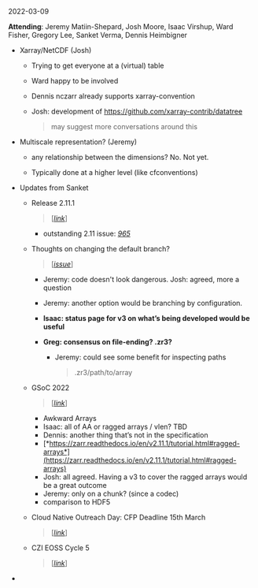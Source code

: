 <span id="anchor-1"></span>2022-03-09

**Attending**: Jeremy Matiin-Shepard, Josh Moore, Isaac Virshup, Ward
Fisher, Gregory Lee, Sanket Verma, Dennis Heimbigner

-   Xarray/NetCDF (Josh)

    -   Trying to get everyone at a (virtual) table

    -   Ward happy to be involved

    -   Dennis nczarr already supports xarray-convention

    -   Josh: development of https://github.com/xarray-contrib/datatree
        > may suggest more conversations around this

-   Multiscale representation? (Jeremy)

    -   any relationship between the dimensions? No. Not yet.

    -   Typically done at a higher level (like cfconventions)

-   Updates from Sanket

    -   Release 2.11.1
        > \[[*link*](https://zarr.readthedocs.io/en/stable/release.html#release-2-11-1)\]

        -   outstanding 2.11 issue:
            [*965*](https://github.com/zarr-developers/zarr-python/issues/965)

    -   Thoughts on changing the default branch?
        > \[[*issue*](https://github.com/zarr-developers/governance/issues/15)\]

        -   Jeremy: code doesn't look dangerous. Josh: agreed, more a
            question

        -   Jeremy: another option would be branching by configuration.

        -   **Isaac: status page for v3 on what’s being developed would
            be useful**

        -   **Greg: consensus on file-ending? .zr3?**

            -   Jeremy: could see some benefit for inspecting paths
                > .zr3/path/to/array

    -   GSoC 2022
        > \[[*link*](https://github.com/zarr-developers/gsoc/blob/main/2022/ideas-list.md)\]

        -   Awkward Arrays
        -   Isaac: all of AA or ragged arrays / vlen? TBD
        -   Dennis: another thing that’s not in the specification
        -   [*https://zarr.readthedocs.io/en/v2.11.1/tutorial.html#ragged-arrays*](https://zarr.readthedocs.io/en/v2.11.1/tutorial.html#ragged-arrays)
        -   Josh: all agreed. Having a v3 to cover the ragged arrays
            would be a great outcome
        -   Jeremy: only on a chunk? (since a codec)
        -   comparison to HDF5

    -   Cloud Native Outreach Day: CFP Deadline 15th March
        > \[[*link*](https://docs.google.com/forms/d/e/1FAIpQLSe2iKvsMm8vYDso2L1IDQki4xIAdKyB8nUbqz8Kz95oCFkokQ/viewform)\]

    -   CZI EOSS Cycle 5
        > \[[*link*](https://chanzuckerberg.com/rfa/essential-open-source-software-for-science/)\]

-   

